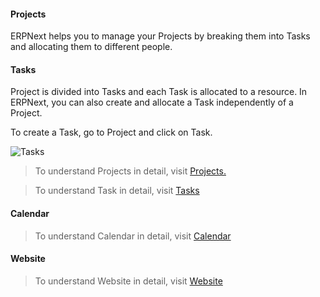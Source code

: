 #### Projects

ERPNext helps you to manage your Projects by breaking them into Tasks and
allocating them to different people.

  

#### Tasks

Project is divided into Tasks and each Task is allocated to a resource. In
ERPNext, you can also create and allocate a Task independently of a Project.

To create a Task, go to Project and click on Task.

![Tasks](assets/frappe_io/images/erpnext/fifthdaysetup-tasks.png)

> To understand Projects in detail, visit [Projects.](/apps/erpnext/user-guide/projects)

> To understand Task in detail, visit [Tasks](/apps/erpnext/user-guide/projects/tasks)

 
#### Calendar

> To understand Calendar in detail, visit [Calendar](/apps/erpnext/user-guide/collaboration-tools/calendar)

#### Website

> To understand Website in detail, visit [Website](/apps/erpnext/user-guide/setting-up-your-website-webshop)

